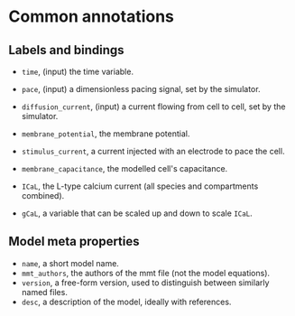 # Common annotations

## Labels and bindings

- `time`, (input) the time variable.
- `pace`, (input) a dimensionless pacing signal, set by the simulator.
- `diffusion_current`, (input) a current flowing from cell to cell, set by the simulator.
- `membrane_potential`, the membrane potential.
- `stimulus_current`, a current injected with an electrode to pace the cell.
- `membrane_capacitance`, the modelled cell's capacitance.

- `ICaL`, the L-type calcium current (all species and compartments combined).
- `gCaL`, a variable that can be scaled up and down to scale `ICaL`.

## Model meta properties

- `name`, a short model name.
- `mmt_authors`, the authors of the mmt file (not the model equations).
- `version`, a free-form version, used to distinguish between similarly named files.
- `desc`, a description of the model, ideally with references.
